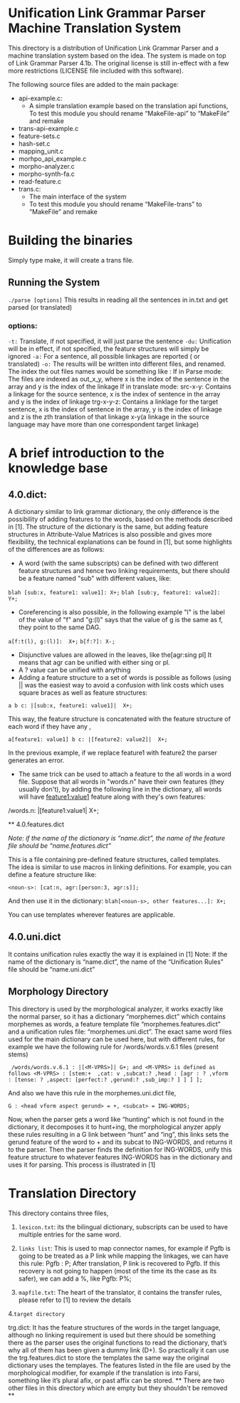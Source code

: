 # Unification Link Grammar Parser Machine Translation System

This directory is a distribution of  Unification Link Grammar Parser and a machine translation system based on the idea.
The system is made on top of Link Grammar Parser 4.1b. The original license is still in-effect with a few more restrictions (LICENSE file included with this software).

The  following source files are added to the main package:

* api-example.c: 
  * A simple translation example based on the translation api functions, To test this module you should rename “MakeFile-api” to “MakeFile” and remake
* trans-api-example.c
* feature-sets.c
* hash-set.c
* mapping_unit.c
* morhpo_api_example.c
* morpho-analyzer.c
* morpho-synth-fa.c
* read-feature.c
* trans.c: 
  * The main interface of the system
  * To test this module you should rename “MakeFile-trans” to “MakeFile” and  remake

# Building the binaries
Simply type make, it will create a trans file. 

## Running the System
`./parse [options]`
This results in reading all the sentences in in.txt and get parsed (or translated)

### options: 
`-t:`	Translate, if not specified, it will just parse the sentence
`-du:`	Unification will be in effect, if not specified, the feature structures will simply be ignored
`-a:`	For a sentence, all possible linkages are reported ( or translated)
`-o:`	The results will be written into different files, and renamed. The index
            the out files names would be something like :
	If in Parse mode:
The files are indexed as out_x_y, where x is the index of the sentence in the array and y 
is the index of the linkage
	If in translate mode:
            src-x-y:    Contains a linkage for the source sentence, x is the index
                             of sentence in the array and y is the index of linkage
            trg-x-y-z: Contains a linklage for the target sentence, x is the index
                             of sentence in the array, y is the index of linkage and z
                             is the zth translation of that linkage x-y(a linkage in the
                             source language may have more than one correspondent target
                             linkage)


# A brief introduction to the knowledge base

## 4.0.dict: 
A dictionary similar to link grammar dictionary, the only difference is the possibility of adding features to the words, based on the methods described in [1].  The structure of the dictionary is the same, but adding feature structures in Attribute-Value Matrices is also possible and gives more flexibility, the technical explanations can be found in [1], but some highlights of the differences are as follows:

* A word (with the same subscripts) can be defined with two different feature structures and hence two linking requirements, but there should be a feature named "sub" with different values, like:

`blah [sub:x, feature1: value1]: X+;`
`blah [sub:y, feature1: value2]: Y+;`

* Coreferencing is also possible, in the following example "l" is the label of the value of "f" and "g:(l)" says that the value of g is the same as f, they point to the same DAG.

`a[f:t(l), g:(l)]:  X+;`
`b[f:?]: X-;`


* Disjunctive values are allowed in the leaves, like 
the[agr:sing pl]
It means that agr can be unified with either sing or pl. 
* A ? value can be unified with anything
* Adding a feature structure to a set of words is possible as follows (using || was the easiest way to avoid a confusion with link costs which uses square braces as well as feature structures:

 `a b c: |[sub:x, feature1: value1]|  X+;`

This way, the feature structure is concatenated with the feature structure of each word if they have any , 

`a[feature1: value1] b c: |[feature2: value2]|  X+;`

In  the previous example, if we replace feature1 with feature2 the parser generates an error.

* The same trick can be used to attach a feature to the all words in a word file. Suppose that all words in "words.n" have their own features (they usually don't), by adding the following line in the dictionary, all words will have <feature1:value1> feature along with they's own features:

/words.n: |[feature1:value1| X+;


** 4.0.features.dict

_Note: if the name of the dictionary is “name.dict”, the name of the feature file should be “name.features.dict”_
 
This is a file containing pre-defined feature structures, called templates. The idea is similar to use macros in linking definitions. For example, you can define a feature structure like:

`<noun-s>: [cat:n, agr:[person:3, agr:s]];`

And then use it in the dictionary:
`blah[<noun-s>, other features...]: X+;`

You can use templates wherever features are applicable.


## 4.0.uni.dict
It contains unification rules exactly the way it is explained in [1]
Note: If the name of the dictionary is “name.dict”, the name of the “Unification Rules” file should be “name.uni.dict” 

## Morphology Directory
This directory is used by the morphological analyzer, it works exactly like the normal parser, so it has a dictionary “morphemes.dict” which contains morphemes as words, a feature template file “morphemes.features.dict” and a unification rules file: “morphemes.uni.dict”.
The exact same word files used for the main dictionary can be used here, but with different rules, for example we have the following rule for /words/words.v.6.1 files (present stems)


`
/words/words.v.6.1 : |[<M-VPRS>]| G+; and <M-VPRS> is defined as follows
<M-VPRS> :
 [stem:+ 
  ,cat: v
  ,subcat:?
  ,head : [agr : ?
           ,vform : [tense: ?
                     ,aspect: [perfect:?
                               ,gerund:?
                               ,sub_imp:?
                              ]
                   ]
          ]
];`

And also we have this rule in the morphemes.uni.dict file, 

`G : <head vform aspect gerund> = +, <subcat> = ING-WORDS;`

Now, when the parser gets a word like “hunting” which is not found in the dictionary, it decomposes it to hunt+ing, the morphological anyzer apply these rules resulting in a G link between “hunt” and “ing”, this links sets the gerund feature of the word to + and its subcat to ING-WORDS, and returns it to the parser. Then the parser finds the definition for ING-WORDS, unify this feature structure to whatever features ING-WORDS has in the dictionary and uses it for parsing. This process is illustrated in [1]

# Translation Directory

This directory contains three files, 
1. `lexicon.txt`: its the bilingual dictionary, subscripts can be used to have multiple entries for the same word.
2. `links list`: This is used to map connector names, for example if Pgfb is going to be treated as a P link while mapping the linkages, we can have this rule: Pgfb : P;
After translation, P link is recovered to Pgfb. If this recovery is not going to happen (most of the time its the case as its safer), we can add a %, like Pgfb: P%;

3. `mapfile.txt`: The heart of the translator, it contains the transfer rules, please refer to [1] to review the details

4.`target directory`

trg.dict: It has the feature structures of the words in the target language, although no linking requirement is used but there should be something there as the parser uses the original functions to read the dictionary, that’s why all of them has been given a dummy link (D+). So practically it can use the trg.features.dict to store the templates the same way the original dictionary uses the templayes. The features listed in the file are used by the morphological modifier, for example if the translation is into Farsi, something like it’s plural afix, or past affix can be stored.
** There are two other files in this directory which are empty but they shouldn't be removed **



